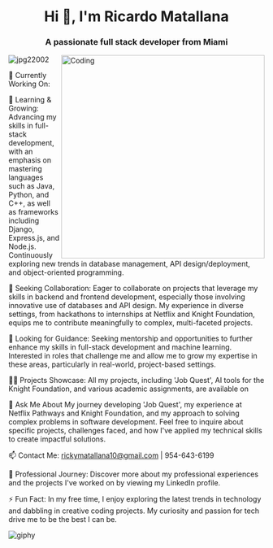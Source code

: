 <h1 align="center">Hi 👋, I'm Ricardo Matallana</h1>
<h3 align="center">A passionate full stack developer from Miami</h3>

<img align="right" alt="Coding" width="400" src="https://user-images.githubusercontent.com/74038190/212751381-b0b2320e-6ef6-4041-a77a-de279fe5d3ae.gif">

<p align="left"> <img src="https://komarev.com/ghpvc/?username=jpg22002&label=Profile%20views&color=0e75b6&style=flat" alt="jpg22002" /> </p>


🔭 Currently Working On: 

🌱 Learning & Growing: Advancing my skills in full-stack development, with an emphasis on mastering languages such as Java, Python, and C++, as well as frameworks including Django, Express.js, and Node.js. Continuously exploring new trends in database management, API design/deployment, and object-oriented programming.

👯 Seeking Collaboration: Eager to collaborate on projects that leverage my skills in backend and frontend development, especially those involving innovative use of databases and API design. My experience in diverse settings, from hackathons to internships at Netflix and Knight Foundation, equips me to contribute meaningfully to complex, multi-faceted projects.

🤝 Looking for Guidance: Seeking mentorship and opportunities to further enhance my skills in full-stack development and machine learning. Interested in roles that challenge me and allow me to grow my expertise in these areas, particularly in real-world, project-based settings.

👨‍💻 Projects Showcase: All my projects, including 'Job Quest', AI tools for the Knight Foundation, and various academic assignments, are available on

💬 Ask Me About My journey developing 'Job Quest', my experience at Netflix Pathways  and Knight Foundation, and my approach to solving complex problems in software development. Feel free to inquire about specific projects, challenges faced, and how I've applied my technical skills to create impactful solutions.

📫 Contact Me: rickymatallana10@gmail.com | 954-643-6199

📄 Professional Journey: Discover more about my professional experiences and the projects I've worked on by viewing my LinkedIn profile.

⚡ Fun Fact: In my free time, I enjoy exploring the latest trends in technology and dabbling in creative coding projects. My curiosity and passion for tech drive me to be the best I can be.


![giphy](https://github.com/ricardoMatallana/ricardoMatallana/assets/164824520/17658b33-33e0-4327-9cd2-e1cf289941ad)

